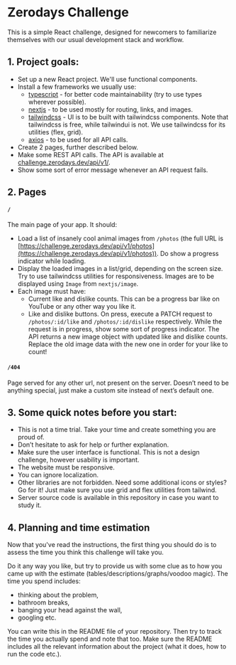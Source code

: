 # Zerodays Challenge

This is a simple React challenge, designed for newcomers to familiarize themselves with our usual development stack and workflow.

## 1. Project goals:
- Set up a new React project. We'll use functional components.
- Install a few frameworks we usually use:
    - [typescript](https://www.typescriptlang.org/) - for better code maintainability (try to use types wherever possible).
    - [nextjs](https://nextjs.org/) - to be used mostly for routing, links, and images.
    - [tailwindcss](https://tailwindcss.com/docs/guides/create-react-app) - UI is to be built with tailwindcss components. Note that tailwindcss is free, while tailwindui is not. We use tailwindcss for its utilities (flex, grid).
    - [axios](https://www.npmjs.com/package/axios) - to be used for all API calls.
- Create 2 pages, further described below.
- Make some REST API calls. The API is available at [challenge.zerodays.dev/api/v1/](https://challenge.zerodays.dev/api/v1/).
- Show some sort of error message whenever an API request fails.

## 2. Pages

#### `/`
The main page of your app. It should:
- Load a list of insanely cool animal images from `/photos` (the full URL is [https://challenge.zerodays.dev/api/v1/photos](https://challenge.zerodays.dev/api/v1/photos)). Do show a progress indicator while loading.
- Display the loaded images in a list/grid, depending on the screen size. Try to use tailwindcss utilities for responsiveness. Images are to be displayed using `Image` from `nextjs/image`.
- Each image must have:
    - Current like and dislike counts. This can be a progress bar like on YouTube or any other way you like it.
    - Like and dislike buttons. On press, execute a PATCH request to `/photos/:id/like` and `/photos/:id/dislike` respectively. While the request is in progress, show some sort of progress indicator. The API returns a new image object with updated like and dislike counts. Replace the old image data with the new one in order for your like to count!


#### `/404`
Page served for any other url, not present on the server. Doesn’t need to be anything special, just make a custom site instead of next’s default one.

## 3. Some quick notes before you start:
- This is not a time trial. Take your time and create something you are proud of.
- Don’t hesitate to ask for help or further explanation.
- Make sure the user interface is functional. This is not a design challenge, however usability is important.
- The website must be responsive.
- You can ignore localization.
- Other libraries are not forbidden. Need some additional icons or styles? Go for it! Just make sure you use grid and flex utilities from tailwind.
- Server source code is available in this repository in case you want to study it.


## 4. Planning and time estimation

Now that you've read the instructions, the first thing you should do is to assess the time you think this challenge will take you.

Do it any way you like, but try to provide us with some clue as to how you came up with the estimate (tables/descriptions/graphs/voodoo magic). The time you spend includes:
- thinking about the problem,
- bathroom breaks,
- banging your head against the wall,
- googling etc.

You can write this in the README file of your repository. Then try to track the time you actually spend and note that too. Make sure the README includes all the relevant information about the project (what it does, how to run the code etc.).
